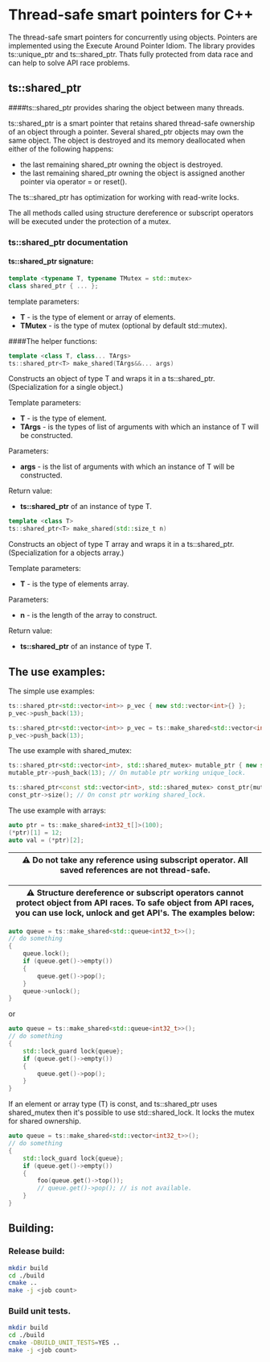 # Thread-safe smart pointers for C++

The thread-safe smart pointers for concurrently using objects. Pointers are implemented using the Execute Around Pointer Idiom. The library provides ts::unique_ptr and ts::shared_ptr. Thats fully protected from data race and can help to solve API race problems.

## ts::shared_ptr

####ts::shared_ptr provides sharing the object between many threads.

ts::shared_ptr is a smart pointer that retains shared thread-safe ownership of an object through a pointer. Several shared_ptr objects may own the same object. The object is destroyed and its memory deallocated when either of the following happens:
* the last remaining shared_ptr owning the object is destroyed.
* the last remaining shared_ptr owning the object is assigned another pointer via operator = or reset().

The ts::shared_ptr has optimization for working with read-write locks.

The all methods called using structure dereference or subscript operators will be executed under the protection of a mutex.



### ts::shared_ptr documentation

#### ts::shared_ptr signature:
```c++
template <typename T, typename TMutex = std::mutex>
class shared_ptr { ... };
```
template parameters:
* **T** - is the type of element or array of elements.
* **TMutex** - is the type of mutex (optional by default std::mutex).

####The helper functions:
```c++
template <class T, class... TArgs>
ts::shared_ptr<T> make_shared(TArgs&&... args)
```
Constructs an object of type T and wraps it in a ts::shared_ptr. (Specialization for a single object.)

Template parameters:
* **T** - is the type of element.
* **TArgs** - is the types of list of arguments with which an instance of T will be constructed.

Parameters:
* **args** - is the list of arguments with which an instance of T will be constructed.

Return value:
* **ts::shared_ptr** of an instance of type T.

```c++
template <class T>
ts::shared_ptr<T> make_shared(std::size_t n)
```
Constructs an object of type T array and wraps it in a ts::shared_ptr. (Specialization for a objects array.)

Template parameters:
* **T** - is the type of elements array.

Parameters:
* **n** - is the length of the array to construct.

Return value:
* **ts::shared_ptr** of an instance of type T.

## The use examples:
The simple use examples:
```c++
ts::shared_ptr<std::vector<int>> p_vec { new std::vector<int>{} };
p_vec->push_back(13);
```
```c++
ts::shared_ptr<std::vector<int>> p_vec = ts::make_shared<std::vector<int>>();
p_vec->push_back(13);
```
The use example with shared_mutex:
```c++
ts::shared_ptr<std::vector<int>, std::shared_mutex> mutable_ptr { new std::vector<int> };
mutable_ptr->push_back(13); // On mutable ptr working unique_lock.

ts::shared_ptr<const std::vector<int>, std::shared_mutex> const_ptr{mutable_ptr};
const_ptr->size(); // On const ptr working shared_lock.
```

The use example with arrays:
```c++
auto ptr = ts::make_shared<int32_t[]>(100);
(*ptr)[1] = 12;
auto val = (*ptr)[2];
```
| :warning:  Do not take any reference using subscript operator. All saved references are not thread-safe.  |
|-----------------------------------------|

| :warning: Structure dereference or subscript operators cannot protect object from API races. To safe object from API races, you can use lock, unlock and get API's. The examples below:  |
|-----------------------------------------|

```c++
auto queue = ts::make_shared<std::queue<int32_t>>();
// do something
{
    queue.lock();
    if (queue.get()->empty())
    {
        queue.get()->pop();
    }
    queue->unlock();
}
```
or

```c++
auto queue = ts::make_shared<std::queue<int32_t>>();
// do something
{
    std::lock_guard lock{queue};
    if (queue.get()->empty())
    {
        queue.get()->pop();
    }
}
```
If an element or array type (T) is const, and ts::shared_ptr uses shared_mutex then it's possible to use std::shared_lock. It locks the mutex for shared ownership.
```c++
auto queue = ts::make_shared<std::vector<int32_t>>();
// do something
{
    std::lock_guard lock{queue};
    if (queue.get()->empty())
    {
        foo(queue.get()->top());
        // queue.get()->pop(); // is not available. 
    }
}
```


## Building:

### Release build:

```bash
mkdir build
cd ./build
cmake ..
make -j <job count>
```

### Build unit tests.
```bash
mkdir build
cd ./build
cmake -DBUILD_UNIT_TESTS=YES ..
make -j <job count>
```

